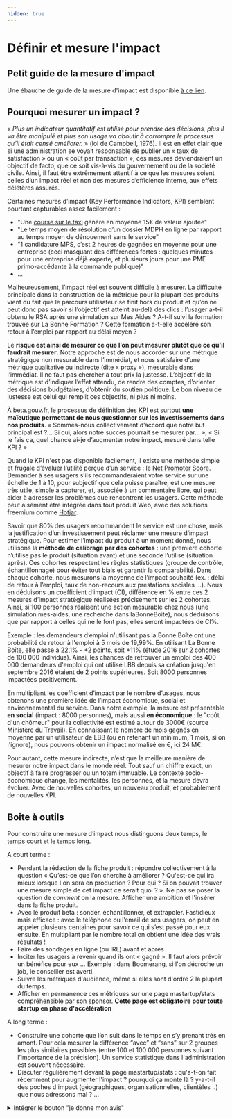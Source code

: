 ```yaml
---
hidden: true
---
```


# Définir et mesure l'impact

## Petit guide de la mesure d'impact <a href="#pourquoi-mesurer-un-impact" id="pourquoi-mesurer-un-impact"></a>

Une ébauche de guide de la mesure d'impact est disponible [à ce lien](https://docs.google.com/presentation/d/1SkTz20qNuOh3rGJZ1vGqStvlXHaKu\_7zsnmrW997xn4/edit?usp=sharing).

## Pourquoi mesurer un impact ? <a href="#pourquoi-mesurer-un-impact" id="pourquoi-mesurer-un-impact"></a>

« _Plus un indicateur quantitatif est utilisé pour prendre des décisions, plus il va être manipulé et plus son usage va aboutir à corrompre le processus qu’il était censé améliorer._ » (loi de Campbell, 1976). Il est en effet clair que si une administration se voyait responsable de publier un « taux de satisfaction » ou un « coût par transaction », ces mesures deviendraient un objectif de facto, que ce soit vis-à-vis du gouvernement ou de la société civile. Ainsi, il faut être extrêmement attentif à ce que les mesures soient celles d’un impact réel et non des mesures d’efficience interne, aux effets délétères assurés.

Certaines mesures d’impact (Key Performance Indicators, KPI) semblent pourtant capturables assez facilement :

* "Une [course sur le.taxi](https://api.taxi/stats) génère en moyenne 15€ de valeur ajoutée"
* "Le temps moyen de résolution d’un dossier MDPH en ligne par rapport au temps moyen de dénouement sans le service"
* "1 candidature MPS, c’est 2 heures de gagnées en moyenne pour une entreprise (ceci masquant des différences fortes : quelques minutes pour une entreprise déjà experte, et plusieurs jours pour une PME primo-accédante à la commande publique)"
* …

Malheureusement, l’impact réel est souvent difficile à mesurer. La difficulté principale dans la construction de la métrique pour la plupart des produits vient du fait que le parcours utilisateur se finit hors du produit et qu’on ne peut donc pas savoir si l’objectif est atteint au-delà des clics : l’usager a-t-il obtenu le RSA après une simulation sur Mes Aides ? A-t-il suivi la formation trouvée sur La Bonne Formation ? Cette formation a-t-elle accéléré son retour à l’emploi par rapport au délai moyen ?

Le **risque est ainsi de mesurer ce que l’on peut mesurer plutôt que ce qu’il faudrait mesurer**. Notre approche est de nous accorder sur une métrique stratégique non mesurable dans l’immédiat, et nous satisfaire d’une métrique qualitative ou indirecte (dite « proxy »), mesurable dans l’immédiat. Il ne faut pas chercher à tout prix la justesse. L’objectif de la métrique est d’indiquer l’effet attendu, de rendre des comptes, d’orienter des décisions budgétaires, d’obtenir du soutien politique. Le bon niveau de justesse est celui qui remplit ces objectifs, ni plus ni moins.

À beta.gouv.fr, le processus de définition des KPI est surtout **une maïeutique permettant de nous questionner sur les investissements dans nos produits**. « Sommes-nous collectivement d’accord que notre but principal est ?… Si oui, alors notre succès pourrait se mesurer par… », « Si je fais ça, quel chance ai-je d’augmenter notre impact, mesuré dans telle KPI ? »

Quand le KPI n'est pas disponible facilement, il existe une méthode simple et frugale d’évaluer l’utilité perçue d’un service : le [Net Promoter Score](https://en.wikipedia.org/wiki/Net\_Promoter). Demander à ses usagers s’ils recommanderaient votre service sur une échelle de 1 à 10, pour subjectif que cela puisse paraître, est une mesure très utile, simple à capturer, et, associée à un commentaire libre, qui peut aider à adresser les problèmes que rencontrent les usagers. Cette méthode peut aisément être intégrée dans tout produit Web, avec des solutions freemium comme [Hotjar](https://www.hotjar.com).

Savoir que 80% des usagers recommandent le service est une chose, mais la justification d’un investissement peut réclamer une mesure d’impact stratégique. Pour estimer l’impact du produit à un moment donné, nous utilisons la **méthode de calibrage par des cohortes** : une première cohorte n’utilise pas le produit (situation avant) et une seconde l’utilise (situation après). Ces cohortes respectent les règles statistiques (groupe de contrôle, échantillonnage) pour éviter tout biais et garantir la comparabilité. Dans chaque cohorte, nous mesurons la moyenne de l’impact souhaité (ex. : délai de retour à l’emploi, taux de non-recours aux prestations sociales …). Nous en déduisons un coefficient d’impact (CI), différence en % entre ces 2 mesures d’impact stratégique réalisées précisément sur les 2 cohortes. Ainsi, si 100 personnes réalisent une action mesurable chez nous (une simulation mes-aides, une recherche dans laBonneBoite), nous déduisons que par rapport à celles qui ne le font pas, elles seront impactées de CI%.

Exemple : les demandeurs d’emploi n'utilisant pas la Bonne Boîte ont une probabilité de retour à l'emploi à 5 mois de 19,99%. En utilisant La Bonne Boîte, elle passe à 22,1% - +2 points, soit +11% (étude 2016 sur 2 cohortes de 100 000 individus). Ainsi, les chances de retrouver un emploi des 400 000 demandeurs d'emploi qui ont utilisé LBB depuis sa création jusqu'en septembre 2016 étaient de 2 points supérieures. Soit 8000 personnes impactées positivement.

En multipliant les coefficient d’impact par le nombre d’usages, nous obtenons une première idée de l’impact économique, social et environnemental du service. Dans notre exemple, la mesure est présentable **en social** (impact : 8000 personnes), mais aussi **en économique** : le "coût d'un chômeur" pour la collectivité est estimé autour de 3000€ (source [Ministère du Travail](http://travail-emploi.gouv.fr/publications/Revue\_Travail-et-Emploi/pdf/40\_2998.pdf)). En connaissant le nombre de mois gagnés en moyenne par un utilisateur de LBB (ou en retenant un minimum, 1 mois, si on l'ignore), nous pouvons obtenir un impact normalisé en €, ici 24 M€.

Pour autant, cette mesure indirecte, n’est que la meilleure manière de mesurer notre impact dans le monde réel. Tout sauf un chiffre exact, un objectif à faire progresser ou un totem immuable. Le contexte socio-économique change, les mentalités, les personnes, et la mesure devra évoluer. Avec de nouvelles cohortes, un nouveau produit, et probablement de nouvelles KPI.

## Boite à outils <a href="#boite-a-outils" id="boite-a-outils"></a>

Pour construire une mesure d’impact nous distinguons deux temps, le temps court et le temps long.

A court terme :

* Pendant la rédaction de la fiche produit : répondre collectivement à la question « Qu’est-ce que l’on cherche à améliorer ? Qu'est-ce qui ira mieux lorsque l'on sera en production ? Pour qui ? Si on pouvait trouver une mesure simple de cet impact ce serait quoi ? ». Ne pas se poser la question de _comment_ on la mesure. Afficher une ambition et l'insérer dans la fiche produit.
* Avec le produit beta : sonder, échantillonner, et extrapoler. Fastidieux mais efficace : avec le téléphone ou l’email de ses usagers, on peut en appeler plusieurs centaines pour savoir ce qui s’est passé pour eux ensuite. En multipliant par le nombre total on obtient une idée des vrais résultats !
* Faire des sondages en ligne (ou IRL) avant et après
* Inciter les usagers à revenir quand ils ont « gagné ». Il faut alors prévoir un bénéfice pour eux … Exemple : dans Boomerang, si l'on décroche un job, le conseiller est averti.
* Suivre les métriques d'audience, même si elles sont d'ordre 2 la plupart du temps.
* Afficher en permanence ces métriques sur une page mastartup/stats compréhensible par son sponsor. **Cette page est obligatoire pour toute startup en phase d'accélération**

A long terme :

* Construire une cohorte que l’on suit dans le temps en s’y prenant très en amont. Pour cela mesurer la différence “avec” et “sans” sur 2 groupes les plus similaires possibles (entre 100 et 100 000 personnes suivant l’importance de la précision). Un service statistique dans l'administration est souvent nécessaire.
* Discuter régulièrement devant la page mastartup/stats : qu'a-t-on fait récemment pour augmenter l'impact ? pourquoi ça monte là ? y-a-t-il des poches d'impact (géographiques, organisationnelles, clientèles ..) que nous adressons mal ? …

<details>

<summary>Intégrer le bouton "je donne mon avis"</summary>

Ce bouton permet à l'usager de donner son avis en répondant à quelques questions très simples.

## **Créer un compte** sur MonAvis : <a href="#id-1-creer-un-compte-sur-monavis" id="id-1-creer-un-compte-sur-monavis"></a>

* Accéder au site [observatoire.numerique.gouv.fr](https://observatoire.numerique.gouv.fr/)
* Cliquer sur « Accès Administration» en bas à gauche de la page ;
* Cliquer sur le lien « Inscription » ;
* Remplir le formulaire d’inscription ;
* Confirmer l’adresse mail en cliquant sur le lien reçu dans l’e-mail de confirmation ;

<mark style="background-color:yellow;">ℹ️ Utilisez votre adresse @beta.gouv.fr pour éviter la validation manuelle par un administrateur.</mark>

## Accéder à la p**age démarche** <a href="#id-2-acceder-a-la-page-de-sa-demarche-via-le-moteur-de-recherche" id="id-2-acceder-a-la-page-de-sa-demarche-via-le-moteur-de-recherche"></a>

* Rechercher la démarche dans le moteur de recherche
* **Si elle est absente du référentiel, ajouter sa démarche (étape optionnelle) :**
  * Cliquer sur « Ajouter une démarche manquante » ;
  * Remplir le formulaire de référencement de la démarche.

## **Se déclarer porteur d’une démarche**

<mark style="background-color:yellow;">✅ Si vous avez référencez votre démarche, vous devenez automatiquement « porteur de la démarche ».</mark>

* Accéder à la page de la démarche
* Cliquer sur « Je suis porteur de cette démarche »

Deux onglets sont alors accessibles : _Code à intégrer_ et _Tous les avis_.

## **Obtenir le code du bouton :**

* Accéder à la page de la démarche
* Accéder à l’onglet « Code à intégrer » ;
* Cliquer sur « Générer le code » ;
* Choisir entre le bouton bleu et le bouton blanc
* Copier le code du bouton ;
* Intégrer le code à la fin de votre service.

<mark style="background-color:yellow;">ℹ️ Si votre service numérique a une volumétrie annuelle de plus de 5 000 000 avis par an, contactez nosdemarches@modernisation.gouv.fr</mark>

Pour plus d'informations, vous pouvez contacter **nosdemarches@modernisation.gouv.fr**

</details>
